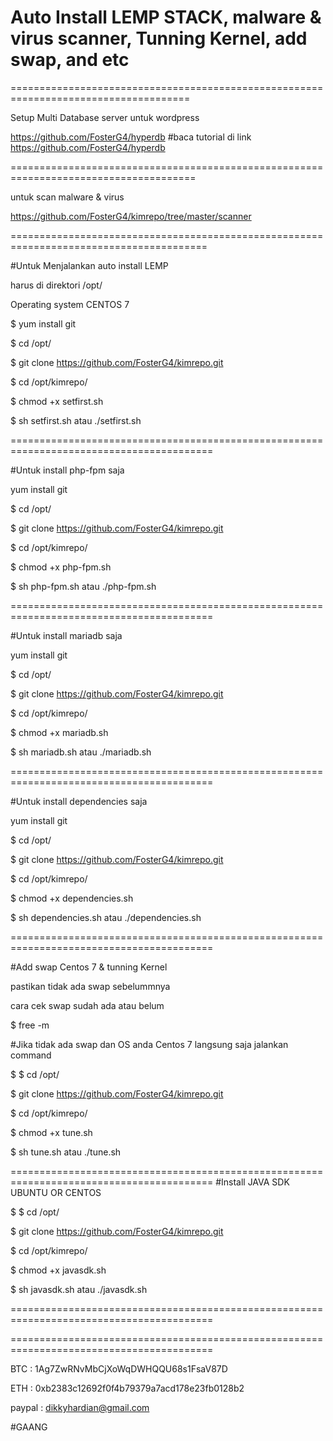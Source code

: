 # Auto Install LEMP STACK, malware & virus scanner, Tunning Kernel, add swap, and etc

=====================================================================================

Setup Multi Database server untuk wordpress

https://github.com/FosterG4/hyperdb
#baca tutorial di link  https://github.com/FosterG4/hyperdb


======================================================================================

untuk scan malware & virus

https://github.com/FosterG4/kimrepo/tree/master/scanner



========================================================================================

#Untuk Menjalankan auto install LEMP

harus di direktori /opt/

Operating system CENTOS 7


$ yum install git

$ cd /opt/

$ git clone https://github.com/FosterG4/kimrepo.git

$ cd /opt/kimrepo/

$ chmod +x setfirst.sh

$ sh setfirst.sh atau ./setfirst.sh

=========================================================================================

#Untuk install php-fpm saja

 yum install git

$ cd /opt/

$ git clone https://github.com/FosterG4/kimrepo.git

$ cd /opt/kimrepo/

$ chmod +x php-fpm.sh

$ sh php-fpm.sh atau ./php-fpm.sh

=========================================================================================

#Untuk install mariadb saja

 yum install git

$ cd /opt/

$ git clone https://github.com/FosterG4/kimrepo.git

$ cd /opt/kimrepo/

$ chmod +x mariadb.sh

$ sh mariadb.sh atau ./mariadb.sh

=========================================================================================

#Untuk install dependencies saja

 yum install git

$ cd /opt/

$ git clone https://github.com/FosterG4/kimrepo.git

$ cd /opt/kimrepo/

$ chmod +x dependencies.sh

$ sh dependencies.sh atau ./dependencies.sh

=========================================================================================


#Add swap Centos 7 & tunning Kernel

pastikan tidak ada swap sebelummnya

cara cek swap sudah ada atau belum

$ free -m

#Jika tidak ada swap dan OS anda Centos 7 langsung saja jalankan command

$ $ cd /opt/

$ git clone https://github.com/FosterG4/kimrepo.git

$ cd /opt/kimrepo/

$ chmod +x tune.sh

$ sh tune.sh atau ./tune.sh



=========================================================================================
#Install JAVA SDK UBUNTU OR CENTOS

$ $ cd /opt/

$ git clone https://github.com/FosterG4/kimrepo.git

$ cd /opt/kimrepo/

$ chmod +x javasdk.sh

$ sh javasdk.sh atau ./javasdk.sh

=========================================================================================

=========================================================================================







BTC : 1Ag7ZwRNvMbCjXoWqDWHQQU68s1FsaV87D

ETH : 0xb2383c12692f0f4b79379a7acd178e23fb0128b2

paypal : dikkyhardian@gmail.com




#GAANG
